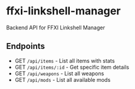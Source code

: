 # ffxi-linkshell-manager

Backend API for FFXI Linkshell Manager

## Endpoints

- GET `/api/items` - List all items with stats
- GET `/api/items/:id` - Get specific item details
- GET `/api/weapons` - List all weapons
- GET `/api/mods` - List all available mods
